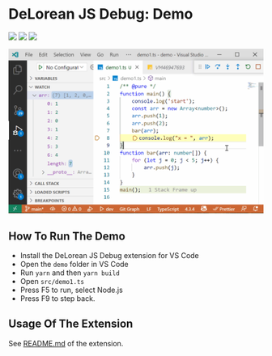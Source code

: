 # DeLorean JS Debug: Demo

[![](https://img.shields.io/static/v1?style=social&label=Sponsor&message=%E2%9D%A4&logo=GitHub&color&link=%3Curl%3E)](https://github.com/sponsors/hediet)
[![](https://img.shields.io/static/v1?style=social&label=Donate&message=%E2%9D%A4&logo=Paypal&color&link=%3Curl%3E)](https://www.paypal.com/cgi-bin/webscr?cmd=_s-xclick&hosted_button_id=ZP5F38L4C88UY&source=url)
[![](https://img.shields.io/twitter/follow/hediet_dev.svg?style=social)](https://twitter.com/intent/follow?screen_name=hediet_dev)

![](./docs/demo.gif)

## How To Run The Demo

-   Install the DeLorean JS Debug extension for VS Code
-   Open the `demo` folder in VS Code
-   Run `yarn` and then `yarn build`
-   Open `src/demo1.ts`
-   Press F5 to run, select Node.js
-   Press F9 to step back.

## Usage Of The Extension

See [README.md](../extension/README.md) of the extension.
